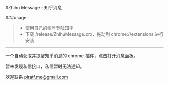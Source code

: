 #Zhihu Message - 知乎消息

###usage:
> + 使用自己的帐号登陆知乎
> + 下载 /release/ZhihuMessage.crx，拖动到 chrome://extensions 进行安装

---

一个自动获取并提醒知乎消息的 chrome 插件，点击打开消息面板。

暂未发现私信接口，私信暂时无法通知。

欢迎联系 piratf.me@gmail.com